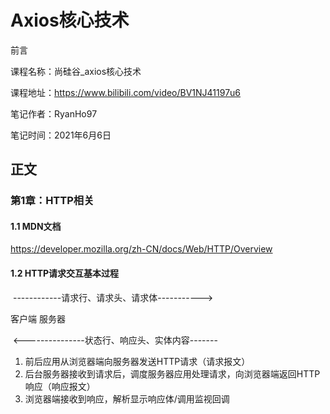 # Axios核心技术

前言

课程名称：尚硅谷_axios核心技术

课程地址：https://www.bilibili.com/video/BV1NJ41197u6

笔记作者：RyanHo97

笔记时间：2021年6月6日

## 正文

### 第1章：HTTP相关

#### 1.1 MDN文档

https://developer.mozilla.org/zh-CN/docs/Web/HTTP/Overview

#### 1.2 HTTP请求交互基本过程

​             ------------请求行、请求头、请求体----------->

客户端                                                                                   服务器

​             <---------------状态行、响应头、实体内容-------

1. 前后应用从浏览器端向服务器发送HTTP请求（请求报文）
2. 后台服务器接收到请求后，调度服务器应用处理请求，向浏览器端返回HTTP响应（响应报文）
3. 浏览器端接收到响应，解析显示响应体/调用监视回调
